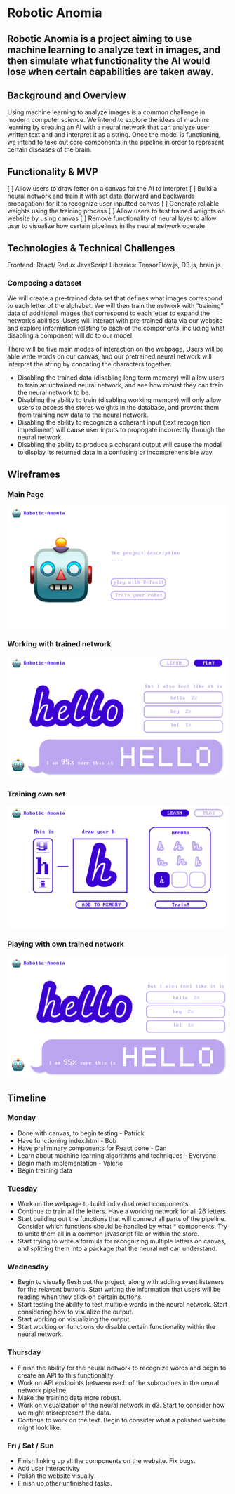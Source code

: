 # Robotic Anomia

## Robotic Anomia is a project aiming to use machine learning to analyze text in images, and then simulate what functionality the AI would lose when certain capabilities are taken away. 

## Background and Overview

Using machine learning to analyze images is a common challenge in modern computer science. We intend to explore the ideas of machine learning by creating an AI with a neural network that can analyze user written text and and interpret it as a string. Once the model is functioning, we intend to take out core components in the pipeline in order to represent certain diseases of the brain.  

## Functionality & MVP
[ ] Allow users to draw letter on a canvas for the AI to interpret
[ ] Build a neural network and train it with set data (forward and backwards propagation) for it to recognize user inputted canvas
[ ] Generate reliable weights using the training process
[ ] Allow users to test trained weights on website by using canvas
[ ] Remove functionality of neural layer to allow user to visualize how certain pipelines in the neural network operate

## Technologies & Technical Challenges
Frontend: React/ Redux JavaScript 
Libraries: TensorFlow.js, D3.js, brain.js

### Composing a dataset

We will create a pre-trained data set that defines what images correspond to each letter of the alphabet. We will then train the network with “training” data of additional images that correspond to each letter to expand the network’s abilities. Users will interact with pre-trained data via our website and explore information relating to each of the components, including what disabling a component will do to our model.

There will be five main modes of interaction on the webpage.  Users will be able write words on our canvas, and our pretrained neural network will interpret the string by concating the characters together.  
 * Disabling the trained data (disabling long term memory) will allow users to train an untrained neural network, and see how robust they can train the neural network to be.
 * Disabling the ability to train (disabling working memory) will only allow users to access the stores weights in the database, and prevent them from training new data to the neural network.
 * Disabling the ability to recognize a coherant input (text recognition impediment) will cause user inputs to propogate incorrectly through the neural network.
 * Disabling the ability to produce a coherant output will cause the modal to display its returned data in a confusing or incomprehensible way.

 ## Wireframes
 ### Main Page 
 ![MainPage](/wireframes/prototype-for-main.png)
 ### Working with trained network
 ![PlayPage](/wireframes/prototype-for-trained-set.png)
 ### Training own set
 ![LearnPage](/wireframes/prototype-for-learn.png)
### Playing with own trained network
![PlayWithLearnedPage](/wireframes/prototype-for-learn-play.png)

## Timeline
 
### Monday 
* Done with canvas, to begin testing - Patrick
* Have functioning index.html - Bob
* Have preliminary components for React done - Dan
* Learn about machine learning algorithms and techniques - Everyone
* Begin math implementation - Valerie
* Begin training data

### Tuesday 
* Work on the webpage to build individual react components.
* Continue to train all the letters.  Have a working network for all 26 letters.
* Start building out the functions that will connect all parts of the pipeline.  Consider which functions should be handled by what * components.  Try to unite them all in a common javascript file or within the store.
* Start trying to write a formula for recognizing multiple letters on canvas, and splitting them into a package that the neural net can understand.

### Wednesday
* Begin to visually flesh out the project, along with adding event listeners for the relavant buttons.  Start writing the information that users will be reading when they click on certain buttons.
* Start testing the ability to test multiple words in the neural network.  Start considering how to visualize the output.
* Start working on visualizing the output.  
* Start working on functions do disable certain functionality within the neural network.

### Thursday
* Finish the ability for the neural network to recognize words and begin to create an API to this functionality.
* Work on API endpoints between each of the subroutines in the neural network pipeline.  
* Make the training data more robust.
* Work on visualization of the neural network in d3.  Start to consider how we might misrepresent the data.
* Continue to work on the text.  Begin to consider what a polished website might look like.

### Fri / Sat / Sun
* Finish linking up all the components on the website.  Fix bugs.
* Add user interactivity
* Polish the website visually
* Finish up other unfinished tasks.


